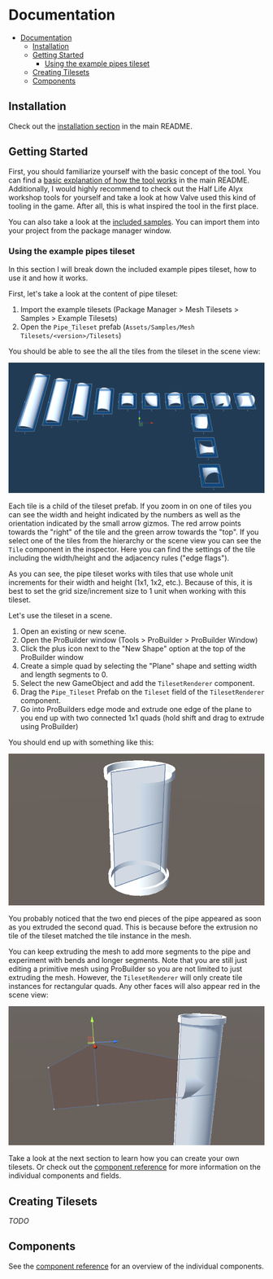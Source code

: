 # Documentation

- [Documentation](#documentation)
  - [Installation](#installation)
  - [Getting Started](#getting-started)
    - [Using the example pipes tileset](#using-the-example-pipes-tileset)
  - [Creating Tilesets](#creating-tilesets)
  - [Components](#components)

## Installation

Check out the [installation section](/README.md#installation) in the main README.

## Getting Started

First, you should familiarize yourself with the basic concept of the tool. You can find a [basic explanation of how the tool works](/README.md#how-it-works) in the main README. Additionally, I would highly recommend to check out the Half Life Alyx workshop tools for yourself and take a look at how Valve used this kind of tooling in the game. After all, this is what inspired the tool in the first place.

You can also take a look at the [included samples](/Assets/Mesh%20Tilesets/Samples). You can import them into your project from the package manager window.

### Using the example pipes tileset

In this section I will break down the included example pipes tileset, how to use it and how it works.

First, let's take a look at the content of pipe tileset:

1. Import the example tilesets (Package Manager > Mesh Tilesets > Samples > Example Tilesets)
2. Open the `Pipe_Tileset` prefab (`Assets/Samples/Mesh Tilesets/<version>/Tilesets`)

You should be able to see the all the tiles from the tileset in the scene view:

![Pipe Tileset](/Docs/Media/pipe_tileset.png)

Each tile is a child of the tileset prefab. If you zoom in on one of tiles you can see the width and height indicated by the numbers as well as the orientation indicated by the small arrow gizmos. The red arrow points towards the "right" of the tile and the green arrow towards the "top". If you select one of the tiles from the hierarchy or the scene view you can see the `Tile` component in the inspector. Here you can find the settings of the tile including the width/height and the adjacency rules ("edge flags"). 

As you can see, the pipe tileset works with tiles that use whole unit increments for their width and height (1x1, 1x2, etc.). Because of this, it is best to set the grid size/increment size to 1 unit when working with this tileset.

Let's use the tileset in a scene.

1. Open an existing or new scene.
2. Open the ProBuilder window (Tools > ProBuilder > ProBuilder Window)
3. Click the plus icon next to the "New Shape" option at the top of the ProBuilder window
4. Create a simple quad by selecting the "Plane" shape and setting width and length segments to 0.
5. Select the new GameObject and add the `TilesetRenderer` component.
6. Drag the `Pipe_Tileset` Prefab on the `Tileset` field of the `TilesetRenderer` component.
7. Go into ProBuilders edge mode and extrude one edge of the plane to you end up with two connected 1x1 quads (hold shift and drag to extrude using ProBuilder)

You should end up with something like this:

![Simple Pipe](/Docs/Media/simple_pipe.png)

You probably noticed that the two end pieces of the pipe appeared as soon as you extruded the second quad. This is because before the extrusion no tile of the tileset matched the tile instance in the mesh. 

You can keep extruding the mesh to add more segments to the pipe and experiment with bends and longer segments. Note that you are still just editing a primitive mesh using ProBuilder so you are not limited to just extruding the mesh. However, the `TilesetRenderer` will only create tile instances for rectangular quads. Any other faces will also appear red in the scene view:

![Invalid Mesh](/Docs/Media/rectangular_quads.png)

Take a look at the next section to learn how you can create your own tilesets. Or check out the [component reference][Components] for more information on the individual components and fields.

## Creating Tilesets

*TODO*

## Components

See the [component reference][Components] for an overview of the individual components.


[Components]: /Docs/Components.md